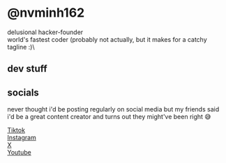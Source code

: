 # @nvminh162

delusional hacker-founder\
world's fastest coder (probably not actually, but it makes for a catchy tagline :)\

## dev stuff

## socials
never thought i'd be posting regularly on social media but my friends said i'd be a great content creator and turns out they might've been right 😅

[Tiktok](https://tiktok.com/@nvminh162)\
[Instagram](https://instagram.com/nvminh162)\
[X](https://x.com/nvminh16)\
[Youtube](https://youtube.com/@nvminh162)
